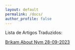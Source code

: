 ```yaml
---
layout: default
permalink: /docs/
author_profile: false
---
```

Lista de Artigos Traduzidos:

[Brikam About Nym 28-09-2023](https://tupinymquim.github.io/brikam-about-nym)
